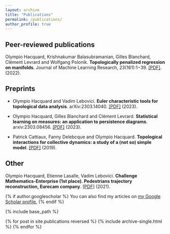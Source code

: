 ```yaml
---
layout: archive
title: "Publications"
permalink: /publications/
author_profile: true
---
```


## Peer-reviewed publications

Olympio Hacquard, Krishnakumar Balasubramanian, Gilles Blanchard, Clément Levrard and Wolfgang Polonik. **Topologically penalized regression on manifolds**. Journal of Machine Learning Research, 23(161):1−39. [[PDF]](https://jmlr.org/papers/volume23/21-1270/21-1270.pdf). (2022).

## Preprints

* Olympio Hacquard and Vadim Lebovici. **Euler characteristic tools for topological data analysis**. arXiv:2303.14040. [[PDF]](https://arxiv.org/pdf/2303.14040.pdf) (2023).

* Olympio Hacquard, Gilles Blanchard and Clément Levrard. **Statistical learning on measures: an application to persistence diagrams**. arxiv:2303.08456. [[PDF]](https://arxiv.org/pdf/2303.08456.pdf) (2023).

* Patrick Cattiaux, Fanny Delebcque and Olympio Hacquard. **Topological interactions for collective dynamics: a study of a (not so) simple model**. [[PDF]](https://perso.math.univ-toulouse.fr/cattiaux/files/2013/11/topologic-rev1.pdf) (2019).

## Other

Olympio Hacquard, Etienne Lasalle, Vadim Lebovici. **Challenge Mathematics-Enterprise (1st place). Pedestrians trajectory reconstruction, Eurecam company**. [[PDF]](https://hal.science/hal-03345714v1/document) (2021).

{% if author.googlescholar %}
  You can also find my articles on <u><a href="{{author.googlescholar}}">my Google Scholar profile</a>.</u>
{% endif %}

{% include base_path %}

{% for post in site.publications reversed %}
  {% include archive-single.html %}
{% endfor %}
